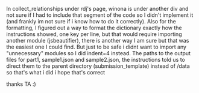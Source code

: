 In collect_relationships under rdj's page, winona is under another div and not sure if I had to include that segment of the code so I didn't implement it (and frankly im not sure if i know how to do it correctly).
Also for the formatting, I figured out a way to format the dictionary exactly how the instructions showed, one key per line, but that would require importing another module (jsbeautifier), there is another way I am sure but that was the easiest one I could find. But just to be safe i didnt want to import any "unnecessary" modules so I did indent=4 instead. 
The paths to the output files for part1, sample1.json and sample2.json, the instructions told us to direct them to the parent directory (submission_template) instead of /data so that's what i did i hope that's correct

thanks TA :)